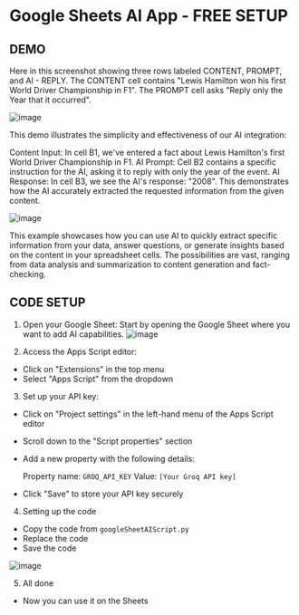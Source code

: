 # Google Sheets AI App - FREE SETUP

## DEMO

Here in this screenshot showing three rows labeled CONTENT, PROMPT, and AI - REPLY. The CONTENT cell contains "Lewis Hamilton won his first World Driver Championship in F1". The PROMPT cell asks "Reply only the Year that it occurred". 

![image](https://github.com/user-attachments/assets/4a68eac9-44cb-48ac-a6ba-5de667c3e2fb)

This demo illustrates the simplicity and effectiveness of our AI integration:

Content Input: In cell B1, we've entered a fact about Lewis Hamilton's first World Driver Championship in F1.
AI Prompt: Cell B2 contains a specific instruction for the AI, asking it to reply with only the year of the event.
AI Response: In cell B3, we see the AI's response: "2008". This demonstrates how the AI accurately extracted the requested information from the given content.

![image](https://github.com/user-attachments/assets/66d9a247-ca85-45ab-bd0f-e103d91b9744)

This example showcases how you can use AI to quickly extract specific information from your data, answer questions, or generate insights based on the content in your spreadsheet cells. The possibilities are vast, ranging from data analysis and summarization to content generation and fact-checking.

## CODE SETUP

1. Open your Google Sheet: Start by opening the Google Sheet where you want to add AI capabilities.
 ![image](https://github.com/user-attachments/assets/16a0115a-fd11-45fd-984c-d486f8408992)

3. Access the Apps Script editor:
- Click on "Extensions" in the top menu
- Select "Apps Script" from the dropdown

3. Set up your API key:
- Click on "Project settings" in the left-hand menu of the Apps Script editor
- Scroll down to the "Script properties" section
- Add a new property with the following details:

  Property name: `GROQ_API_KEY`
  Value: `[Your Groq API key]`

- Click "Save" to store your API key securely

4. Setting up the code 
- Copy the code from `googleSheetAIScript.py`
- Replace the code 
- Save the code

![image](https://github.com/user-attachments/assets/42f8a6fd-db3f-4e34-880f-caaee5e46b95)



5. All done
- Now you can use it on the Sheets 
 

